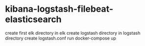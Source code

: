 # kibana-logstash-filebeat-elasticsearch
create first elk directory 
in elk create logstash directory 
in logstash directory create logstash.conf
run docker-compose up
